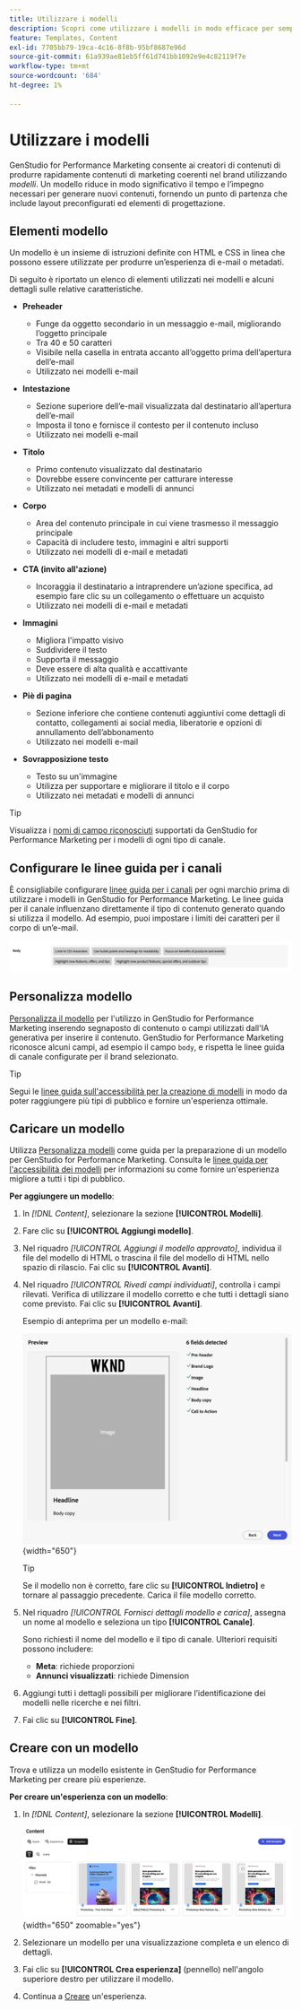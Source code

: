 ```yaml
---
title: Utilizzare i modelli
description: Scopri come utilizzare i modelli in modo efficace per semplificare il processo creativo in Adobe GenStudio for Performance Marketing.
feature: Templates, Content
exl-id: 7705bb79-19ca-4c16-8f8b-95bf8687e96d
source-git-commit: 61a939ae81eb5ff61d741bb1092e9e4c82119f7e
workflow-type: tm+mt
source-wordcount: '684'
ht-degree: 1%

---
```


# Utilizzare i modelli

GenStudio for Performance Marketing consente ai creatori di contenuti di produrre rapidamente contenuti di marketing coerenti nel brand utilizzando _modelli_. Un modello riduce in modo significativo il tempo e l’impegno necessari per generare nuovi contenuti, fornendo un punto di partenza che include layout preconfigurati ed elementi di progettazione.

## Elementi modello

Un modello è un insieme di istruzioni definite con HTML e CSS in linea che possono essere utilizzate per produrre un’esperienza di e-mail o metadati.

Di seguito è riportato un elenco di elementi utilizzati nei modelli e alcuni dettagli sulle relative caratteristiche.

- **Preheader**

   - Funge da oggetto secondario in un messaggio e-mail, migliorando l’oggetto principale
   - Tra 40 e 50 caratteri
   - Visibile nella casella in entrata accanto all’oggetto prima dell’apertura dell’e-mail
   - Utilizzato nei modelli e-mail

- **Intestazione**

   - Sezione superiore dell’e-mail visualizzata dal destinatario all’apertura dell’e-mail
   - Imposta il tono e fornisce il contesto per il contenuto incluso
   - Utilizzato nei modelli e-mail

- **Titolo**

   - Primo contenuto visualizzato dal destinatario
   - Dovrebbe essere convincente per catturare interesse
   - Utilizzato nei metadati e modelli di annunci

- **Corpo**

   - Area del contenuto principale in cui viene trasmesso il messaggio principale
   - Capacità di includere testo, immagini e altri supporti
   - Utilizzato nei modelli di e-mail e metadati

- **CTA (invito all&#39;azione)**

   - Incoraggia il destinatario a intraprendere un’azione specifica, ad esempio fare clic su un collegamento o effettuare un acquisto
   - Utilizzato nei modelli di e-mail e metadati

- **Immagini**

   - Migliora l&#39;impatto visivo
   - Suddividere il testo
   - Supporta il messaggio
   - Deve essere di alta qualità e accattivante
   - Utilizzato nei modelli di e-mail e metadati

- **Piè di pagina**

   - Sezione inferiore che contiene contenuti aggiuntivi come dettagli di contatto, collegamenti ai social media, liberatorie e opzioni di annullamento dell’abbonamento
   - Utilizzato nei modelli e-mail

- **Sovrapposizione testo**

   - Testo su un&#39;immagine
   - Utilizza per supportare e migliorare il titolo e il corpo
   - Utilizzato nei metadati e modelli di annunci

>[!TIP]
>
>Visualizza i [nomi di campo riconosciuti](customize-template.md#recognized-field-names) supportati da GenStudio for Performance Marketing per i modelli di ogni tipo di canale.

## Configurare le linee guida per i canali

È consigliabile configurare [linee guida per i canali](../guidelines/brands.md#channel-guidelines) per ogni marchio prima di utilizzare i modelli in GenStudio for Performance Marketing. Le linee guida per il canale influenzano direttamente il tipo di contenuto generato quando si utilizza il modello. Ad esempio, puoi impostare i limiti dei caratteri per il corpo di un’e-mail.

![Specifiche del corpo](/help/assets/channel-email-body.png)

## Personalizza modello

[Personalizza il modello](customize-template.md) per l&#39;utilizzo in GenStudio for Performance Marketing inserendo segnaposto di contenuto o campi utilizzati dall&#39;IA generativa per inserire il contenuto. GenStudio for Performance Marketing riconosce alcuni campi, ad esempio il campo `body`, e rispetta le linee guida di canale configurate per il brand selezionato.

>[!TIP]
>
>Segui le [linee guida sull&#39;accessibilità per la creazione di modelli](accessibility-for-templates.md) in modo da poter raggiungere più tipi di pubblico e fornire un&#39;esperienza ottimale.

## Caricare un modello

Utilizza [Personalizza modelli](customize-template.md) come guida per la preparazione di un modello per GenStudio for Performance Marketing. Consulta le [linee guida per l&#39;accessibilità dei modelli](accessibility-for-templates.md) per informazioni su come fornire un&#39;esperienza migliore a tutti i tipi di pubblico.

**Per aggiungere un modello**:

1. In _[!DNL Content]_, selezionare la sezione **[!UICONTROL Modelli]**.

1. Fare clic su **[!UICONTROL Aggiungi modello]**.

1. Nel riquadro _[!UICONTROL Aggiungi il modello approvato]_, individua il file del modello di HTML o trascina il file del modello di HTML nello spazio di rilascio. Fai clic su **[!UICONTROL Avanti]**.

1. Nel riquadro _[!UICONTROL Rivedi campi individuati]_, controlla i campi rilevati. Verifica di utilizzare il modello corretto e che tutti i dettagli siano come previsto. Fai clic su **[!UICONTROL Avanti]**.

   Esempio di anteprima per un modello e-mail:

   ![Rilevati campi di anteprima](../../assets/template-detected-fields.png){width="650"}

   >[!TIP]
   >
   >Se il modello non è corretto, fare clic su **[!UICONTROL Indietro]** e tornare al passaggio precedente. Carica il file modello corretto.

1. Nel riquadro _[!UICONTROL Fornisci dettagli modello e carica]_, assegna un nome al modello e seleziona un tipo **[!UICONTROL Canale]**.

   Sono richiesti il nome del modello e il tipo di canale. Ulteriori requisiti possono includere:

   - **Meta**: richiede proporzioni
   - **Annunci visualizzati**: richiede Dimension

1. Aggiungi tutti i dettagli possibili per migliorare l’identificazione dei modelli nelle ricerche e nei filtri.

1. Fai clic su **[!UICONTROL Fine]**.

## Creare con un modello

Trova e utilizza un modello esistente in GenStudio for Performance Marketing per creare più esperienze.

**Per creare un&#39;esperienza con un modello**:

1. In _[!DNL Content]_, selezionare la sezione **[!UICONTROL Modelli]**.

   ![Elenco modelli di contenuto](../../assets/content-templates.png){width="650" zoomable="yes"}

1. Selezionare un modello per una visualizzazione completa e un elenco di dettagli.

1. Fai clic su **[!UICONTROL Crea esperienza]** (pennello) nell&#39;angolo superiore destro per utilizzare il modello.

1. Continua a [Creare](/help/user-guide/create/overview.md) un&#39;esperienza.

